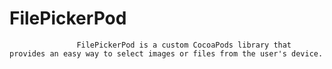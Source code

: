 # FilePickerPod
                   FilePickerPod is a custom CocoaPods library that provides an easy way to select images or files from the user's device.
